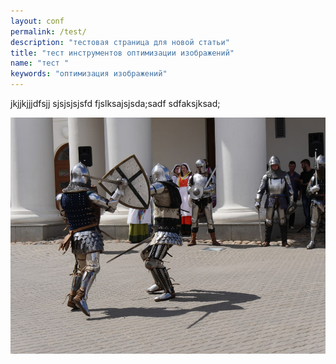 ```yaml
---
layout: conf
permalink: /test/
description: "тестовая страница для новой статьи"
title: "тест инструментов оптимизации изображений"
name: "тест "
keywords: "оптимизация изображений"
---
```


<p> jkjjkjjjdfsjj sjsjsjsjsfd fjslksajsjsda;sadf sdfaksjksad; </p>
<img src="/images/test_original_optimizilla.jpg" width="720" alt="оригинал" />
